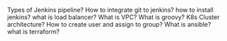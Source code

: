 Types of Jenkins pipeline?
How to integrate git to jenkins?
how to install jenkins?
what is load balancer?
What is VPC?
What is groovy?
K8s Cluster architecture?
How to create user and assign to group?
What is ansible?
what is terraform?

